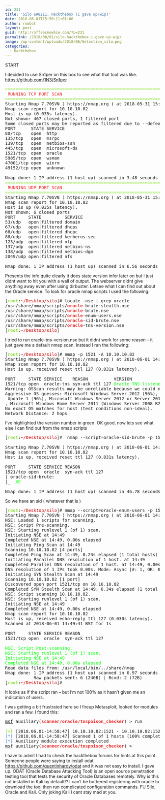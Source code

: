 ```yaml
---
id: 231
title: 'Silo &#8211; Hackthebox (I gave up/wip)'
date: 2018-06-01T15:50:11+01:00
author: rowbot
layout: post
guid: http://offsecnewbie.com/?p=231
permalink: /2018/06/01/silo-hackthebox-i-gave-up-wip/
image: /wp-content/uploads/2018/06/Selection_silo.png
categories:
  - Hackthebox
---
```

START

I decided to use Sn1per on this box to see what that tool was like. <https://github.com/1N3/Sn1per>

<pre><span style="color: #8ae234;">====================================================================================</span>                                                                                                                         
<span style="color: #ef2929;"> RUNNING TCP PORT SCAN </span>                                                                                                                                                                                      
<span style="color: #8ae234;">====================================================================================</span>                                                                                                                         
Starting Nmap 7.70SVN ( https://nmap.org ) at 2018-05-31 15:33 BST                                                                                                                                           
Nmap scan report for 10.10.10.82                                                                                                                                                                             
Host is up (0.035s latency).                                                                                                                                                                                 
Not shown: 467 closed ports, 1 filtered port                                                                                                                                                                 
Some closed ports may be reported as filtered due to --defeat-rst-ratelimit                                                                                                                                  
PORT      STATE SERVICE                                                                                                                                                                                      
80/tcp    open  http                                                                                                                                                                                         
135/tcp   open  msrpc                                                                                                                                                                                        
139/tcp   open  netbios-ssn                                                                                                                                                                                  
445/tcp   open  microsoft-ds                                                                                                                                                                                 
1521/tcp  open  oracle                                                                                                                                                                                       
5985/tcp  open  wsman                                                                                                                                                                                        
47001/tcp open  winrm                                                                                                                                                                                        
49152/tcp open  unknown                                                                                                                                                                                      
                                                                                                                                                                                                             
Nmap done: 1 IP address (1 host up) scanned in 3.48 seconds                                                                                                                                                  
<span style="color: #8ae234;">====================================================================================</span>                                                                                                                         
<span style="color: #ef2929;"> RUNNING UDP PORT SCAN </span>                                                                                                                                                                                      
<span style="color: #8ae234;">====================================================================================</span>                                                                                                                         
Starting Nmap 7.70SVN ( https://nmap.org ) at 2018-05-31 15:33 BST                                                                                                                                           
Nmap scan report for 10.10.10.82                                                                                                                                                                             
Host is up (0.035s latency).                                                                                                                                                                                 
Not shown: 6 closed ports                                                                                                                                                                                    
PORT     STATE         SERVICE                                                                                                                                                                               
53/udp   open|filtered domain                                                                                                                                                                                
67/udp   open|filtered dhcps                                                                                                                                                                                 
68/udp   open|filtered dhcpc                                                                                                                                                                                 
88/udp   open|filtered kerberos-sec                                                                                                                                                                          
123/udp  open|filtered ntp                                                                                                                                                                                   
137/udp  open|filtered netbios-ns                                                                                                                                                                            
138/udp  open|filtered netbios-dgm                                                                                                                                                                           
2049/udp open|filtered nfs                                                                                                                                                                                   
                                                                                                                                                                                                             
Nmap done: 1 IP address (1 host up) scanned in 6.56 seconds                                                                                                                                                  
</pre>

Presents the info quite clearly it does state version infor later on but I just didnt want to hit you with a wall of output. The webserver didnt give anything away even after using dirbuster. Letsee what I can find out about the Oracle service. To look for oracle nmap scripts I used the following:

<pre>[<span style="color: #8ae234;"><b>root</b></span>:<span style="color: #cc0000;">~/Desktop/silo</span>]# locate .nse | grep oracle                                                                                                                                                  (<span style="color: #fce94f;"><b>master</b></span><span style="color: #ef2929;"><b>✱</b></span>) 
/usr/share/nmap/scripts/<span style="color: #ef2929;"><b>oracle</b></span>-brute-stealth.nse
/usr/share/nmap/scripts/<span style="color: #ef2929;"><b>oracle</b></span>-brute.nse
/usr/share/nmap/scripts/<span style="color: #ef2929;"><b>oracle</b></span>-enum-users.nse
/usr/share/nmap/scripts/<span style="color: #ef2929;"><b>oracle</b></span>-sid-brute.nse
/usr/share/nmap/scripts/<span style="color: #ef2929;"><b>oracle</b></span>-tns-version.nse
[<span style="color: #8ae234;"><b>root</b></span>:<span style="color: #cc0000;">~/Desktop/silo</span>]
</pre>

I tried to run oracle-tns-version.nse but it didnt work for some reason &#8211; it just gave me a default nmap scan. Instead I ran the following:

<pre>[<span style="color: #8ae234;"><b>root</b></span>:<span style="color: #cc0000;">~/Desktop/silo</span>]# nmap -p 1521 -A 10.10.10.82                                                                                                                                                (<span style="color: #fce94f;"><b>master</b></span><span style="color: #ef2929;"><b>✱</b></span>)
Starting Nmap 7.70SVN ( https://nmap.org ) at 2018-06-01 14:38 BST
Nmap scan report for 10.10.10.82
Host is up, received reset ttl 127 (0.031s latency).

PORT     STATE SERVICE    REASON          VERSION
1521/tcp open  oracle-tns syn-ack ttl 127 <span style="color: #00ff00;">Oracle TNS listener 11.2.0.2.0 (unauthorized)</span>
Warning: OSScan results may be unreliable because we could not find at least 1 open and 1 closed port
Aggressive OS guesses: Microsoft Windows Server 2012 (96%), Microsoft Windows Server 2012 R2 (96%), Microsoft Windows Server 2012 R2 Update 1 (96%), Microsoft Windows 7, Windows Server 2012, or Windows 8.1
 Update 1 (96%), Microsoft Windows Server 2012 or Server 2012 R2 (95%), Microsoft Windows Vista SP1 (95%), Microsoft Windows Server 2008 SP2 Datacenter Version (94%), Microsoft Windows Server 2008 R2 (93%)
, Microsoft Windows Home Server 2011 (Windows Server 2008 R2) (93%), Microsoft Windows Server 2008 SP1 (93%)
No exact OS matches for host (test conditions non-ideal).
Network Distance: 2 hops
</pre>

I&#8217;ve highlighted the version number in green. OK good, now lets see what else I can find out from the nmap scripts

<pre>[<span style="color: #8ae234;"><b>root</b></span>:<span style="color: #cc0000;">~/Desktop/silo</span>]#  nmap --script=oracle-sid-brute -p 1521 10.10.10.82                                                                                                                        (<span style="color: #fce94f;"><b>master</b></span><span style="color: #ef2929;"><b>✱</b></span>)

Starting Nmap 7.70SVN ( https://nmap.org ) at 2018-06-01 14:39 BST
Nmap scan report for 10.10.10.82
Host is up, received reset ttl 127 (0.031s latency).

PORT     STATE SERVICE REASON
1521/tcp open  oracle  syn-ack ttl 127
| oracle-sid-brute:
|_  <span style="color: #00ff00;">XE</span>

Nmap done: 1 IP address (1 host up) scanned in 46.78 seconds
</pre>

So we have an sid ( whatever that is )

<pre>[<span style="color: #8ae234;"><b>root</b></span>:<span style="color: #cc0000;">~/Desktop/silo</span>]# nmap --script=oracle-enum-users -p 1521 10.10.10.82 -vvv                                                                                                                   (<span style="color: #fce94f;"><b>master</b></span><span style="color: #ef2929;"><b>✱</b></span>) 
Starting Nmap 7.70SVN ( https://nmap.org ) at 2018-06-01 14:49 BST
NSE: Loaded 1 scripts for scanning.
NSE: Script Pre-scanning.
NSE: Starting runlevel 1 (of 1) scan.
Initiating NSE at 14:49
Completed NSE at 14:49, 0.00s elapsed
Initiating Ping Scan at 14:49
Scanning 10.10.10.82 [4 ports]
Completed Ping Scan at 14:49, 0.23s elapsed (1 total hosts)
Initiating Parallel DNS resolution of 1 host. at 14:49
Completed Parallel DNS resolution of 1 host. at 14:49, 0.00s elapsed
DNS resolution of 1 IPs took 0.00s. Mode: Async [#: 1, OK: 0, NX: 1, DR: 0, SF: 0, TR: 1, CN: 0]
Initiating SYN Stealth Scan at 14:49
Scanning 10.10.10.82 [1 port]
Discovered open port 1521/tcp on 10.10.10.82
Completed SYN Stealth Scan at 14:49, 0.34s elapsed (1 total ports)
NSE: Script scanning 10.10.10.82.
NSE: Starting runlevel 1 (of 1) scan.
Initiating NSE at 14:49
Completed NSE at 14:49, 0.00s elapsed
Nmap scan report for 10.10.10.82
Host is up, received echo-reply ttl 127 (0.030s latency).
Scanned at 2018-06-01 14:49:41 BST for 1s

PORT     STATE SERVICE REASON
1521/tcp open  oracle  syn-ack ttl 127

<span style="color: #00ff00;">NSE: Script Post-scanning.
NSE: Starting runlevel 1 (of 1) scan.
Initiating NSE at 14:49
Completed NSE at 14:49, 0.00s elapsed</span>
Read data files from: /usr/local/bin/../share/nmap
Nmap done: 1 IP address (1 host up) scanned in 0.97 seconds
           Raw packets sent: 6 (240B) | Rcvd: 2 (72B)
[<span style="color: #8ae234;"><b>root</b></span>:<span style="color: #cc0000;">~/Desktop/silo</span>]#</pre>

It looks as if the script ran &#8211; but I&#8217;m not 100% as it hasn&#8217;t given me an indication of users.

I was getting a bit frustrated here so I fireup Metasploit, looked for modules and ran a few. I found this:

<pre><u>msf</u> auxiliary(<span style="color: #ef2929;"><b>scanner/oracle/tnspoison_checker</b></span>) &gt; run

<span style="color: #8ae234;"><b>[+]</b></span> [2018.06.01-14:58:47] 10.10.10.82:1521 - 10.10.10.82:1521 is vulnerable
<span style="color: #729fcf;"><b>[*]</b></span> [2018.06.01-14:58:47] Scanned 1 of 1 hosts (100% complete)
<span style="color: #729fcf;"><b>[*]</b></span> Auxiliary module execution completed
<u>msf</u> auxiliary(<span style="color: #ef2929;"><b>scanner/oracle/tnspoison_checker</b></span>) &gt; 
</pre>

I have to admit I had to check the hackthebox forums for hints at this point. Someone people were saying to install odat <https://github.com/quentinhardy/odat> and it was not easy to install. I gave up. ODAT (Oracle Database Attacking Tool) is an open source penetration testing tool that tests the security of Oracle Databases remotely. Why is this not installed in Kali by default!? I can&#8217;t be bothered registering with oracle to download the tool then run complicated configuration commands. FU Silo, Oracle and Kali. Only joking Kali I cant stay mad at you.